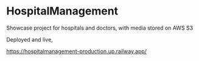 # HospitalManagement
Showcase project for hospitals and doctors, with media stored on AWS S3

Deployed and live,

https://hospitalmanagement-production.up.railway.app/
